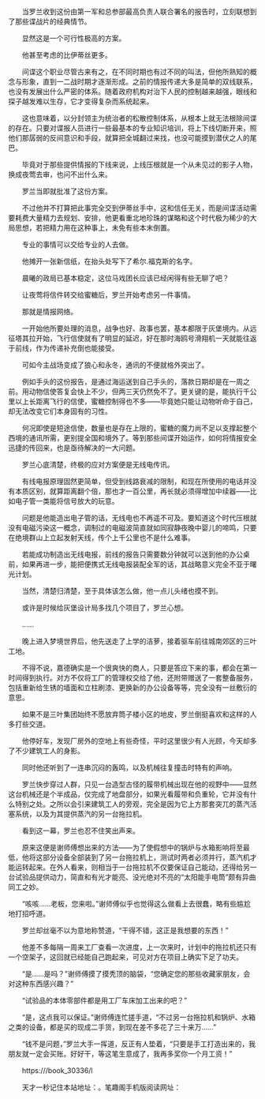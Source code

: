 　　当罗兰收到这份由第一军和总参部最高负责人联合署名的报告时，立刻联想到了那些谍战片的经典情节。

　　显然这是一个可行性极高的方案。

　　他甚至考虑的比伊蒂丝更多。

　　间谍这个职业尽管古来有之，在不同时期也有过不同的叫法，但他所熟知的概念与形象，直到一二战时期才逐渐形成。之前的情报传递大多是简单的双线联系，也没有发展出什么严密的体系。随着政府机构对治下人民的控制越来越强，眼线和探子越发难以生存，它才变得复杂而系统起来。

　　这也意味着，以分封领主为统治者的松散控制体系，从根本上就无法根除间谍的存在。只要对谍报人员进行一些最基本的专业知识培训，将上下线切断开来，照他们那孱弱的反间意识和手段，就算把全城翻过来找，也没可能摸到潜伏之人的尾巴。

　　毕竟对于那些提供情报的下线来说，上线压根就是一个从未见过的影子人物，换成夜莺去审，也问不出什么来。

　　罗兰当即就批准了这份方案。

　　不过他并不打算把此事完全交到伊蒂丝手中，这和信任无关，而是间谍活动需要耗费大量精力去规划、安排，他更看重北地珍珠的谋略和这个时代极为稀少的大局思想，若把精力用在这种事上，未免有些本末倒置。

　　专业的事情可以交给专业的人去做。

　　他摊开一张新信纸，在抬头处写下了希尔.福克斯的名字。

　　晨曦的政局已基本稳定，这位马戏团长应该已经闲得有些无聊了吧？

　　让夜莺将信件转交给蜜糖后，罗兰开始考虑另一件事情。

　　那就是情报网络。

　　一开始他所要处理的消息，战争也好、政事也罢，基本都限于灰堡境内。从远征塔其拉开始，飞行信使就有了明显的延迟，好在那时海鸥号滑翔机一天就能往返于前线，作为传递补充倒也能接受。

　　可如今主战场变成了狼心和永冬，通讯的不便就格外突出了。

　　例如手头的这份报告，是通过海运送到自己手头的，落款日期却是在一周之前。用动物信使答复会快上不少，但两三天仍然免不了。更关键的是，能执行千公里以上长距离飞行的信使，蜜糖控制得也不多——毕竟她只能让动物听命于自己，却无法改变它们本身固有的习性。

　　何况即使是短途信使，数量也是存在上限的，蜜糖的魔力尚不足以支撑起整个西境的通讯所需，更别提全国和境外了。等到那些间谍开始运作，如何将情报安全迅捷的传回来，也是亟待解决的一大问题。

　　罗兰心底清楚，终极的应对方案便是无线电传讯。

　　有线电报原理固然更简单，但受到线路衰减的限制，和现在所使用的电话并没有本质区别，就算距离翻个倍，那也才一百公里，再长就必须得增加中续器——比如电子管一类能将信号放大的玩意。

　　问题是他能造出电子管的话，无线电也不再遥不可及。要知道这个时代压根就没有电磁污染这一概念，调制过的电磁波简直就如同寂静夜晚中婴儿的啼鸣，只要在绝境群山上立起发射天线，传个上千公里也不是什么难事。

　　若能成功制造出无线电报，前线的报告只需要数分钟就可以送到他的办公桌前，如果再进一步，能把便携式无线电报装配全军的话，其战略意义完全不亚于曙光计划。

　　当然，清楚归清楚，至于具体该怎么做，他一点儿头绪也摸不到。

　　或许是时候给灰堡设计局多找几个项目了，罗兰心想。

　　……

　　晚上进入梦境世界后，他先送走了上学的洁萝，接着驱车前往城南郊区的三叶工地。

　　不得不说，嘉德确实是一个很爽快的商人，只要是答应下来的事，都会在第一时间得到执行。对方不仅将工厂的管理权交给了他，还附带赠送了一套整备服务，包括重新给生锈的墙面和立柱刷漆、更换新的办公设备等等，完全没有一丝敷衍的意思。

　　如果不是三叶集团始终不愿放弃筒子楼小区的地皮，罗兰倒挺喜欢和这样的人多打些交道。

　　他停好车，发现厂房外的空地上有些奇怪，平时这里很少有人光顾，今天却多了不少建筑工人的身影。

　　同时他还听到了一连串沉闷的轰鸣，以及机械往复撞击时特有的声响。

　　罗兰快步穿过人群，只见一台造型古怪的履带机械出现在他的视野中——显然这台机械还是个半成品，仅完成了地盘部分，如果光看履带和负重轮，它并没有什么特别之处。之所以会引来建筑工人的旁观，完全是因为它上方那套突兀的蒸汽活塞系统，以及为其提供蒸汽的另一台拖拉机。

　　看到这一幕，罗兰也忍不住笑出声来。

　　原来这便是谢师傅想出来的方法——为了使假想中的锅炉与水箱影响将至最低，他将这部分设备全部装到了另一台拖拉机上，测试时两者必须并行，蒸汽机才能运转起来。在外人看来，则相当于一台拖拉机不仅要保证自己能动，还得给另一台试验品提供动力，简直和有光才能亮、没光绝对不亮的“太阳能手电筒”颇有异曲同工之妙。

　　“咳咳……老板，您来啦。”谢师傅似乎也觉得这么做看上去很蠢，略有些尴尬地打招呼道。

　　罗兰却丝毫不以为意地称赞道，“干得不错，这正是我想要的东西！”

　　他差不多每隔一周来工厂查看一次进度，上一次来时，计划中的拖拉机还只有一个空架子，这回就已经能自己跑起来，可见对方在项目上确实下足了功夫。

　　“是……是吗？”谢师傅摸了摸秃顶的脑袋，“您确定您的那些收藏家朋友，会对这种东西感兴趣？”

　　“试验品的本体零部件都是用工厂车床加工出来的吧？”

　　“是，这点我可以保证。”谢师傅连忙搓手道，“不过另一台拖拉机和锅炉、水箱之类的设备，都是买的现成二手货，到现在差不多花了三十来万……”

　　“钱不是问题，”罗兰大手一挥道，反正有人垫着，“只要是手工打造出来的，我朋友就一定会买账。好好干，等这笔生意成了，我再多奖你一个月工资！”

　　https:///book_30336/l

　　天才一秒记住本站地址：。笔趣阁手机版阅读网址：
